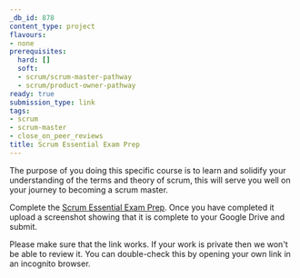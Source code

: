 ```yaml
---
_db_id: 878
content_type: project
flavours:
- none
prerequisites:
  hard: []
  soft:
  - scrum/scrum-master-pathway
  - scrum/product-owner-pathway
ready: true
submission_type: link
tags:
- scrum
- scrum-master
- close_on_peer_reviews
title: Scrum Essential Exam Prep
---
```


The purpose of you doing this specific course is to learn and solidify your understanding of the terms and theory of scrum, this will serve you well on your journey to becoming a scrum master.

Complete the [Scrum Essential Exam Prep](https://app.pluralsight.com/library/courses/scrum-essentials-exam-prep/table-of-contents). Once you have completed it upload a screenshot showing that it is complete to your Google Drive and submit.

Please make sure that the link works. If your work is private then we won't be able to review it. You can double-check this by opening your own link in an incognito browser.